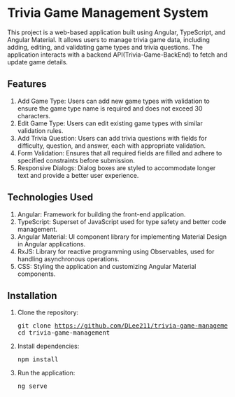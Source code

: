 # Trivia Game Management System

This project is a web-based application built using Angular, TypeScript, and Angular Material. It allows users to manage trivia game data, including adding, editing, and validating game types and trivia questions. The application interacts with a backend API(Trivia-Game-BackEnd) to fetch and update game details.  

## Features

1. Add Game Type: Users can add new game types with validation to ensure the game type name is required and does not exceed 30 characters.
2. Edit Game Type: Users can edit existing game types with similar validation rules.
3. Add Trivia Question: Users can add trivia questions with fields for difficulty, question, and answer, each with appropriate validation.
4. Form Validation: Ensures that all required fields are filled and adhere to specified constraints before submission.
5. Responsive Dialogs: Dialog boxes are styled to accommodate longer text and provide a better user experience.
## Technologies Used

1. Angular: Framework for building the front-end application.
2. TypeScript: Superset of JavaScript used for type safety and better code management.
3. Angular Material: UI component library for implementing Material Design in Angular applications.
4. RxJS: Library for reactive programming using Observables, used for handling asynchronous operations.
5. CSS: Styling the application and customizing Angular Material components.
## Installation

1. Clone the repository:  <pre>git clone https://github.com/DLee211/trivia-game-management.git cd trivia-game-management </pre>
2. Install dependencies:  <pre>npm install </pre>
3. Run the application:  <pre>ng serve </pre>

